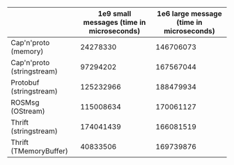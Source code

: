 | | 1e9 small messages (time in microseconds) | 1e6 large message (time in microseconds) |
| --- | --- | --- |
| Cap'n'proto (memory) | 24278330 | 146706073 |
| Cap'n'proto (stringstream) | 97294202 | 167567044 |
| Protobuf (stringstream) | 125232966 | 188479934 |
| ROSMsg (OStream) | 115008634 | 170061127 |
| Thrift (stringstream) | 174041439 | 166081519 |
| Thrift (TMemoryBuffer) | 40833506 | 169739876 |
